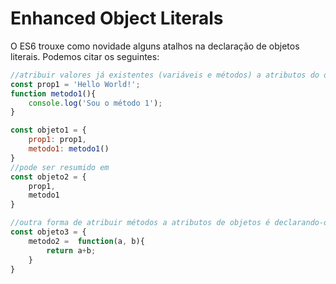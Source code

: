 # Enhanced Object Literals

O ES6 trouxe como novidade alguns atalhos na declaração de objetos literais. Podemos citar os seguintes:

```javascript
//atribuir valores já existentes (variáveis e métodos) a atributos do objeto
const prop1 = 'Hello World!';
function metodo1(){
    console.log('Sou o método 1');
}

const objeto1 = {
    prop1: prop1,
    metodo1: metodo1()
}
//pode ser resumido em 
const objeto2 = {
    prop1,
    metodo1
}

//outra forma de atribuir métodos a atributos de objetos é declarando-os dentro dos objetos. Ex.:
const objeto3 = {
    metodo2 =  function(a, b){
        return a+b;
    }
}
```